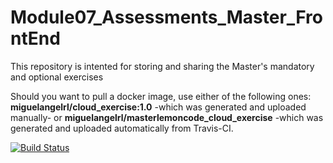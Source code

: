 # Module07_Assessments_Master_FrontEnd
This repository is intented for storing and sharing the Master's mandatory and optional exercises

Should you want to pull a docker image, use either of the following ones: **miguelangelrl/cloud_exercise:1.0** -which was generated and uploaded manually- or  **miguelangelrl/masterlemoncode_cloud_exercise** -which was generated and uploaded automatically from Travis-CI.

[![Build Status](https://travis-ci.com/MiguelAngelRL/Module07_Assessments_Master_FrontEnd.svg?branch=master)](https://travis-ci.com/MiguelAngelRL/Module07_Assessments_Master_FrontEnd)
